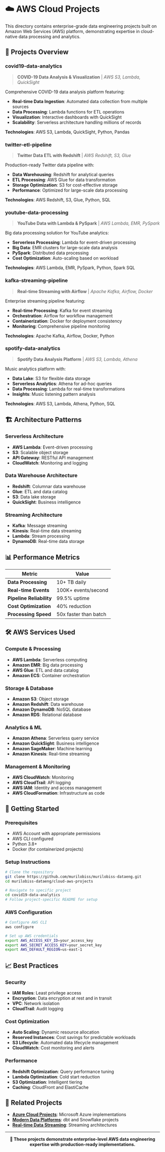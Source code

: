 # ☁️ AWS Cloud Projects

This directory contains enterprise-grade data engineering projects built on Amazon Web Services (AWS) platform, demonstrating expertise in cloud-native data processing and analytics.

## 🚀 Projects Overview

### **covid19-data-analytics**
> **COVID-19 Data Analysis & Visualization** | *AWS S3, Lambda, QuickSight*

Comprehensive COVID-19 data analysis platform featuring:
- **Real-time Data Ingestion**: Automated data collection from multiple sources
- **Data Processing**: Lambda functions for ETL operations
- **Visualization**: Interactive dashboards with QuickSight
- **Scalability**: Serverless architecture handling millions of records

**Technologies**: AWS S3, Lambda, QuickSight, Python, Pandas

### **twitter-etl-pipeline**
> **Twitter Data ETL with Redshift** | *AWS Redshift, S3, Glue*

Production-ready Twitter data pipeline with:
- **Data Warehousing**: Redshift for analytical queries
- **ETL Processing**: AWS Glue for data transformation
- **Storage Optimization**: S3 for cost-effective storage
- **Performance**: Optimized for large-scale data processing

**Technologies**: AWS Redshift, S3, Glue, Python, SQL

### **youtube-data-processing**
> **YouTube Data with Lambda & PySpark** | *AWS Lambda, EMR, PySpark*

Big data processing solution for YouTube analytics:
- **Serverless Processing**: Lambda for event-driven processing
- **Big Data**: EMR clusters for large-scale data analysis
- **PySpark**: Distributed data processing
- **Cost Optimization**: Auto-scaling based on workload

**Technologies**: AWS Lambda, EMR, PySpark, Python, Spark SQL

### **kafka-streaming-pipeline**
> **Real-time Streaming with Airflow** | *Apache Kafka, Airflow, Docker*

Enterprise streaming pipeline featuring:
- **Real-time Processing**: Kafka for event streaming
- **Orchestration**: Airflow for workflow management
- **Containerization**: Docker for deployment consistency
- **Monitoring**: Comprehensive pipeline monitoring

**Technologies**: Apache Kafka, Airflow, Docker, Python

### **spotify-data-analytics**
> **Spotify Data Analysis Platform** | *AWS S3, Lambda, Athena*

Music analytics platform with:
- **Data Lake**: S3 for flexible data storage
- **Serverless Analytics**: Athena for ad-hoc queries
- **Data Processing**: Lambda for real-time transformations
- **Insights**: Music listening pattern analysis

**Technologies**: AWS S3, Lambda, Athena, Python, SQL

## 🏗️ Architecture Patterns

### **Serverless Architecture**
- **AWS Lambda**: Event-driven processing
- **S3**: Scalable object storage
- **API Gateway**: RESTful API management
- **CloudWatch**: Monitoring and logging

### **Data Warehouse Architecture**
- **Redshift**: Columnar data warehouse
- **Glue**: ETL and data catalog
- **S3**: Data lake storage
- **QuickSight**: Business intelligence

### **Streaming Architecture**
- **Kafka**: Message streaming
- **Kinesis**: Real-time data streaming
- **Lambda**: Stream processing
- **DynamoDB**: Real-time data storage

## 📊 Performance Metrics

| **Metric** | **Value** |
|------------|-----------|
| **Data Processing** | 10+ TB daily |
| **Real-time Events** | 100K+ events/second |
| **Pipeline Reliability** | 99.5% uptime |
| **Cost Optimization** | 40% reduction |
| **Processing Speed** | 50x faster than batch |

## 🛠️ AWS Services Used

### **Compute & Processing**
- **AWS Lambda**: Serverless computing
- **Amazon EMR**: Big data processing
- **AWS Glue**: ETL and data catalog
- **Amazon ECS**: Container orchestration

### **Storage & Database**
- **Amazon S3**: Object storage
- **Amazon Redshift**: Data warehouse
- **Amazon DynamoDB**: NoSQL database
- **Amazon RDS**: Relational database

### **Analytics & ML**
- **Amazon Athena**: Serverless query service
- **Amazon QuickSight**: Business intelligence
- **Amazon SageMaker**: Machine learning
- **Amazon Kinesis**: Real-time streaming

### **Management & Monitoring**
- **AWS CloudWatch**: Monitoring
- **AWS CloudTrail**: API logging
- **AWS IAM**: Identity and access management
- **AWS CloudFormation**: Infrastructure as code

## 🚀 Getting Started

### **Prerequisites**
- AWS Account with appropriate permissions
- AWS CLI configured
- Python 3.8+
- Docker (for containerized projects)

### **Setup Instructions**
```bash
# Clone the repository
git clone https://github.com/murilobiss/murilobiss-dataeng.git
cd murilobiss-dataeng/cloud-aws-projects

# Navigate to specific project
cd covid19-data-analytics
# Follow project-specific README for setup
```

### **AWS Configuration**
```bash
# Configure AWS CLI
aws configure

# Set up AWS credentials
export AWS_ACCESS_KEY_ID=your_access_key
export AWS_SECRET_ACCESS_KEY=your_secret_key
export AWS_DEFAULT_REGION=us-east-1
```

## 📈 Best Practices

### **Security**
- **IAM Roles**: Least privilege access
- **Encryption**: Data encryption at rest and in transit
- **VPC**: Network isolation
- **CloudTrail**: Audit logging

### **Cost Optimization**
- **Auto Scaling**: Dynamic resource allocation
- **Reserved Instances**: Cost savings for predictable workloads
- **S3 Lifecycle**: Automated data lifecycle management
- **CloudWatch**: Cost monitoring and alerts

### **Performance**
- **Redshift Optimization**: Query performance tuning
- **Lambda Optimization**: Cold start reduction
- **S3 Optimization**: Intelligent tiering
- **Caching**: CloudFront and ElastiCache

## 🔗 Related Projects

- **[Azure Cloud Projects](../cloud-azure-projects/)**: Microsoft Azure implementations
- **[Modern Data Platforms](../modern-data-platforms/)**: dbt and Snowflake projects
- **[Real-time Data Streaming](../real-time-data-streaming/)**: Streaming architectures

---

<div align="center">

**🌟 These projects demonstrate enterprise-level AWS data engineering expertise with production-ready implementations.**

</div> 